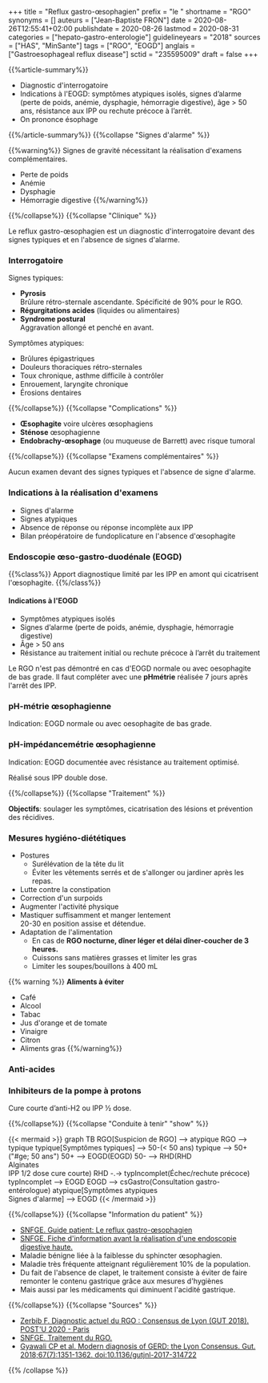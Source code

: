 +++
title = "Reflux gastro-œsophagien"
prefix = "le "
shortname = "RGO"
synonyms = []
auteurs = ["Jean-Baptiste FRON"]
date = 2020-08-26T12:55:41+02:00
publishdate = 2020-08-26
lastmod = 2020-08-31
categories = ["hepato-gastro-enterologie"]
guidelineyears = "2018"
sources = ["HAS", "MinSante"]
tags = ["RGO", "EOGD"]
anglais = ["Gastroesophageal reflux disease"]
sctid = "235595009"
draft = false
+++

{{%article-summary%}}

- Diagnostic d'interrogatoire
- Indications à l'EOGD: symptômes atypiques isolés, signes d’alarme (perte de poids, anémie, dysphagie, hémorragie digestive), âge > 50 ans, résistance aux IPP ou rechute précoce à l’arrêt.
- On prononce ésophage

{{%/article-summary%}}
{{%collapse "Signes d'alarme" %}}

{{%warning%}}
Signes de gravité nécessitant la réalisation d'examens complémentaires.

- Perte de poids
- Anémie
- Dysphagie
- Hémorragie digestive
{{%/warning%}}

{{%/collapse%}}
{{%collapse "Clinique" %}}

Le reflux gastro-œsophagien est un diagnostic d'interrogatoire devant des signes typiques et en l'absence de signes d'alarme.

### Interrogatoire

Signes typiques:

- **Pyrosis**  
Brûlure rétro-sternale ascendante. Spécificité de 90% pour le RGO.
- **Régurgitations acides** (liquides ou alimentaires)
- **Syndrome postural**  
Aggravation allongé et penché en avant.

Symptômes atypiques:

- Brûlures épigastriques
- Douleurs thoraciques rétro-sternales
- Toux chronique, asthme difficile à contrôler
- Enrouement, laryngite chronique
- Érosions dentaires

{{%/collapse%}}
{{%collapse "Complications" %}}

- **Œsophagite** voire ulcères œsophagiens
- **Sténose** œsophagienne
- **Endobrachy-œsophage** (ou muqueuse de Barrett) avec risque tumoral

{{%/collapse%}}
{{%collapse "Examens complémentaires" %}}

Aucun examen devant des signes typiques et l'absence de signe d'alarme.

### Indications à la réalisation d'examens

- Signes d'alarme
- Signes atypiques
- Absence de réponse ou réponse incomplète aux IPP
- Bilan préopératoire de fundoplicature en l'absence d'œsophagite

### Endoscopie œso-gastro-duodénale (EOGD)

{{%class%}} Apport diagnostique limité par les IPP en amont qui cicatrisent l'œsophagite. {{%/class%}}

#### Indications à l'EOGD

- Symptômes atypiques isolés
- Signes d’alarme (perte de poids, anémie, dysphagie, hémorragie digestive)
- Âge > 50 ans
- Résistance au traitement initial ou rechute précoce à l’arrêt du traitement

Le RGO n'est pas démontré en cas d'EOGD normale ou avec oesophagite de bas grade. Il faut compléter avec une **pHmétrie** réalisée 7 jours après l'arrêt des IPP.

### pH-métrie œsophagienne

Indication: EOGD normale ou avec oesophagite de bas grade.

### pH-impédancemétrie œsophagienne

Indication: EOGD documentée avec résistance au traitement optimisé.

Réalisé sous IPP double dose.

{{%/collapse%}}
{{%collapse "Traitement" %}}

**Objectifs**: soulager les symptômes, cicatrisation des lésions et prévention des récidives.

### Mesures hygiéno-diététiques

- Postures  
  - Surélévation de la tête du lit
  - Éviter les vêtements serrés et de s'allonger ou jardiner après les repas.  
- Lutte contre la constipation
- Correction d'un surpoids
- Augmenter l'activité physique
- Mastiquer suffisamment et manger lentement  
20-30 en position assise et détendue.
- Adaptation de l'alimentation
  - En cas de **RGO nocturne, dîner léger et délai dîner-coucher de 3 heures.**
  - Cuissons sans matières grasses et limiter les gras
  - Limiter les soupes/bouillons à 400 mL

{{% warning %}}
**Aliments à éviter**
- Café
- Alcool
- Tabac
- Jus d'orange et de tomate
- Vinaigre
- Citron
- Aliments gras
{{%/warning%}}

### Anti-acides

### Inhibiteurs de la pompe à protons

Cure courte d’anti-H2 ou IPP ½ dose.

{{%/collapse%}}
{{%collapse "Conduite à tenir" "show" %}}

{{< mermaid >}}
graph TB
  RGO[Suspicion de RGO] --> atypique
  RGO --> typique
  typique[Symptômes typiques] --> 50-(< 50 ans)
  typique --> 50+("#ge; 50 ans")
    50+ --> EOGD(EOGD)
    50- --> RHD(RHD<br>Alginates<br>IPP 1/2 dose cure courte)
    RHD -.-> typIncomplet(Échec/rechute précoce)
    typIncomplet --> EOGD
    EOGD --> csGastro(Consultation gastro-entérologue)
  atypique[Symptômes atypiques<br>Signes d'alarme] --> EOGD
{{< /mermaid >}}

{{%/collapse%}}
{{%collapse "Information du patient" %}}

- [SNFGE. Guide patient: Le reflux gastro-œsophagien](https://www.snfge.org/sites/default/files/SNFGE/Bibliotheque_scientifique/reflux_gastro-oesophagien_snfge-cregg_2017.pdf)
- [SNFGE. Fiche d'information avant la réalisation d'une endoscopie digestive haute.](https://www.snfge.org/sites/default/files/SNFGE/Rubrique_GdPublic/Fiches-Infos-Patients/information_patient_gastroscopie_diagnostique_sfed-snfge.pdf)
- Maladie bénigne liée à la faiblesse du sphincter œsophagien.
- Maladie très fréquente atteignant régulièrement 10% de la population.
- Du fait de l'absence de clapet, le traitement consiste à éviter de faire remonter le contenu gastrique grâce aux mesures d'hygiènes
- Mais aussi par les médicaments qui diminuent l'acidité gastrique.

{{%/collapse%}}
{{%collapse "Sources" %}}

- [Zerbib F. Diagnostic actuel du RGO : Consensus de Lyon (GUT 2018). POST'U 2020 - Paris](https://www.fmcgastro.org/texte-postu/postu-2020-paris/diagnostic-actuel-du-rgo-consensus-de-lyon-gut-2018/)
- [SNFGE. Traitement du RGO.](https://www.snfge.org/sites/default/files/SNFGE/Bibliotheque_scientifique/traitement_du_rgo.pdf)
- [Gyawali CP et al. Modern diagnosis of GERD: the Lyon Consensus. Gut. 2018;67(7):1351-1362. doi:10.1136/gutjnl-2017-314722](https://www.ncbi.nlm.nih.gov/pmc/articles/PMC6031267/)

{{% /collapse %}}
